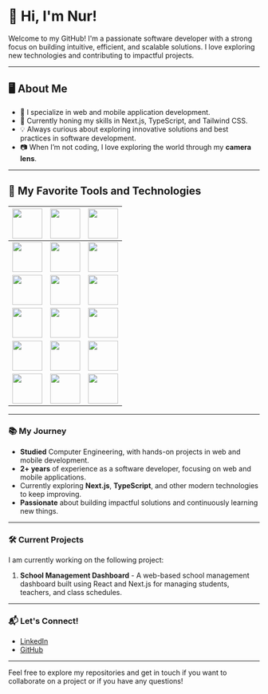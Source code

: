 # 👋 Hi, I'm Nur!

Welcome to my GitHub! I'm a passionate software developer with a strong focus on building intuitive, efficient, and scalable solutions. I love exploring new technologies and contributing to impactful projects.

---

## 🖥️ **About Me**  

- 🌟 I specialize in web and mobile application development.  
- 🔧 Currently honing my skills in Next.js, TypeScript, and Tailwind CSS.  
- 💡 Always curious about exploring innovative solutions and best practices in software development.  
- 📷 When I’m not coding, I love exploring the world through my **camera lens**.

---

## 🚀 **My Favorite Tools and Technologies**

| <img src="https://upload.wikimedia.org/wikipedia/commons/6/6a/JavaScript-logo.png" width="60" height="60"> | <img src="https://upload.wikimedia.org/wikipedia/commons/a/a7/React-icon.svg" width="60" height="60"> | <img src="https://upload.wikimedia.org/wikipedia/commons/4/4e/Typescript_logo_2020.svg" width="60" height="60"> |
| --------------------------------------------------------------- | --------------------------------------------------------------- | --------------------------------------------------------------------------- |
| <img src="https://upload.wikimedia.org/wikipedia/commons/d/d9/Node.js_logo.svg" width="60" height="60"> | <img src="https://upload.wikimedia.org/wikipedia/commons/8/80/Nextjs-logo.svg" width="60" height="60"> | <img src="https://upload.wikimedia.org/wikipedia/commons/4/47/CSharp_Logo.png" width="60" height="60"> |
| <img src="https://upload.wikimedia.org/wikipedia/commons/d/d5/CSS3_logo.svg" width="60" height="60"> | <img src="https://upload.wikimedia.org/wikipedia/commons/7/7a/HTML5_logo.svg" width="60" height="60"> | <img src="https://upload.wikimedia.org/wikipedia/commons/a/a5/Tailwind_CSS_Logo.svg" width="60" height="60"> |
| <img src="https://upload.wikimedia.org/wikipedia/commons/b/b9/Unity_Logo.png" width="60" height="60"> | <img src="https://upload.wikimedia.org/wikipedia/commons/a/a1/Visual_Studio_Code_1.35_icon.png" width="60" height="60"> | <img src="https://upload.wikimedia.org/wikipedia/commons/4/4e/Visual_Studio_2019_logo.svg" width="60" height="60"> |
| <img src="https://upload.wikimedia.org/wikipedia/commons/4/47/Firebase_Logo.png" width="60" height="60"> | <img src="https://upload.wikimedia.org/wikipedia/commons/4/45/MongoDB_Logo.png" width="60" height="60"> | <img src="https://upload.wikimedia.org/wikipedia/commons/4/46/SQL_logo.png" width="60" height="60"> |
| <img src="https://upload.wikimedia.org/wikipedia/commons/9/91/Octicons-mark-github.svg" width="60" height="60"> | <img src="https://upload.wikimedia.org/wikipedia/commons/d/d5/Figma-logo.svg" width="60" height="60"> | <img src="https://upload.wikimedia.org/wikipedia/commons/d/d9/Bootstrap_logo.svg" width="60" height="60"> |

---

### 📚 My Journey

- **Studied** Computer Engineering, with hands-on projects in web and mobile development.
- **2+ years** of experience as a software developer, focusing on web and mobile applications.
- Currently exploring **Next.js**, **TypeScript**, and other modern technologies to keep improving.
- **Passionate** about building impactful solutions and continuously learning new things.

---

### 🛠️ Current Projects

I am currently working on the following project:

1. **School Management Dashboard** - A web-based school management dashboard built using React and Next.js for managing students, teachers, and class schedules.

---

### 📬 Let's Connect!

- [LinkedIn](https://www.linkedin.com/in/nur-y-556989257/)
- [GitHub](https://github.com/nuryll)
  
---

Feel free to explore my repositories and get in touch if you want to collaborate on a project or if you have any questions!



